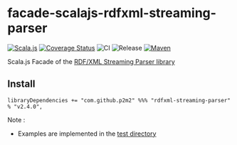 # facade-scalajs-rdfxml-streaming-parser
[![Scala.js](https://www.scala-js.org/assets/badges/scalajs-1.13.0.svg)](https://www.scala-js.org)
[![Coverage Status](https://coveralls.io/repos/github/p2m2/facade-scalajs-rdfxml-streaming-parser/badge.svg?version=v1.17.2)](https://coveralls.io/github/p2m2/facade-scalajs-rdfxml-streaming-parser)
![CI](https://github.com/p2m2/facade-scalajs-rdfxml-streaming-parser/actions/workflows/ci.yml/badge.svg)
![Release](https://github.com/p2m2/facade-scalajs-rdfxml-streaming-parser/actions/workflows/release.yml/badge.svg)
[![Maven](https://badgen.net/badge/icon/maven?icon=maven&label)](https://search.maven.org/search?q=g:com.github.p2m2)

Scala.js Facade of the [RDF/XML Streaming Parser library](https://github.com/rdfjs/rdfxml-streaming-parser.js)

## Install

```
libraryDependencies += "com.github.p2m2" %%% "rdfxml-streaming-parser" % "v2.4.0",
```


Note :
 - Examples are implemented in the [test directory](./src/test)
